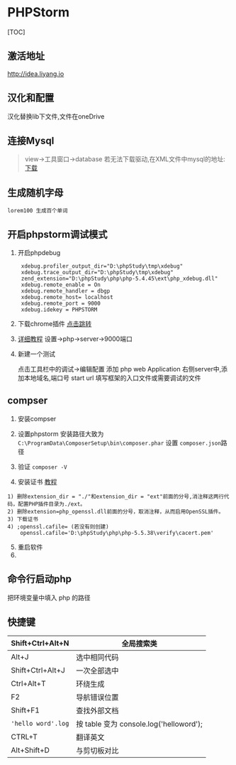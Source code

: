 # PHPStorm
[TOC]

## 激活地址
http://idea.liyang.io

## 汉化和配置
汉化替换lib下文件,文件在oneDrive

## 连接Mysql
>view->工具窗口->database
>若无法下载驱动,在XML文件中mysql的地址:[下载](http://download.jetbrains.com/idea/jdbc-drivers/mysql-connector-java-5.1.35-bin.jar)

## 生成随机字母
`lorem100 生成百个单词`

## 开启phpstorm调试模式

1. 开启phpdebug

		xdebug.profiler_output_dir="D:\phpStudy\tmp\xdebug"
		xdebug.trace_output_dir="D:\phpStudy\tmp\xdebug"
		zend_extension="D:\phpStudy\php\php-5.4.45\ext\php_xdebug.dll"
		xdebug.remote_enable = On
		xdebug.remote_handler = dbgp
		xdebug.remote_host= localhost
		xdebug.remote_port = 9000
		xdebug.idekey = PHPSTORM
    
2. 下载chrome插件
		[点击跳转](https://chrome.google.com/webstore/detail/jetbrains-ide-support/hmhgeddbohgjknpmjagkdomcpobmllji)
        
3. [详细教程](https://segmentfault.com/a/1190000004175313)
设置->php->server->9000端口
		
4. 新建一个测试

    点击工具栏中的调试->编辑配置
    添加 php web Application
    右侧server中,添加本地域名,端口号
    start url 填写框架的入口文件或需要调试的文件
    
## compser

1. 安装compser
2. 设置phpstorm
安装路径大致为`C:\ProgramData\ComposerSetup\bin\composer.phar`
设置 `composer.json`路径

3. 验证
`composer -V`
4. 安装证书
[教程](http://www.ituring.com.cn/article/261281)
```
1) 删除extension_dir = "./"和extension_dir = "ext"前面的分号,消注释这两行代码，配置PHP插件目录为./ext。
2) 删除extension=php_openssl.dll前面的分号，取消注释，从而启用OpenSSL插件。
3) 下载证书
4) ;openssl.cafile= (若没有则创建) 
    openssl.cafile='D:\phpStudy\php\php-5.5.38\verify\cacert.pem'
```
5. 重启软件
6. 
## 命令行启动php
把环境变量中填入 php 的路径


## 快捷键
|   Shift+Ctrl+Alt+N |  全局搜索类  |
| --- | --- |
|  Alt+J  |   选中相同代码 |
|  Shift+Ctrl+Alt+J |   一次全部选中 |
|  Ctrl+Alt+T   |   环绕生成 |
|  F2  |   导航错误位置 |
|  Shift+F1  |   查找外部文档 |
|  `'hello word'.log`  |  按 table 变为  console.log('helloword'); |
|  CTRL+T  |   翻译英文 |
|  Alt+Shift+D |   与剪切板对比 |

